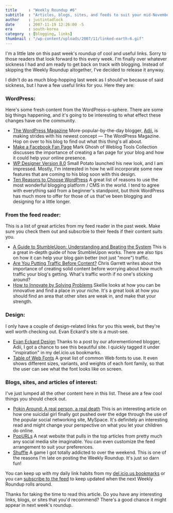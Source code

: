 ```yaml
---
title     : "Weekly Roundup #6"
subtitle  : "Articles, blogs, sites, and feeds to suit your mid-November needs"
author    : justintadlock
date      : 2007-11-19 12:26:00 -5
era       : south-korea
category  : [blogging, links]
thumbnail : "/wp-content/uploads/2007/11/linked-earth-6.gif"
---
```


I'm a little late on this past week's roundup of cool and useful links.  Sorry to those readers that look forward to this every week.  I'm finally over whatever sickness I had and am ready to get back on track with blogging.  Instead of skipping the Weekly Roundup altogether, I've decided to release it anyway.

I didn't do as much blog-hopping last week as I should've because of said sickness, but I have a few useful links for you.  Here they are:

<h3>WordPress:</h3>

Here's some fresh content from the WordPress-o-sphere.  There are some big things happening, and it's going to be interesting to what effect these changes have on the community.

<ul>
<li><a href="http://www.adii.co.za/2007/11/15/the-wordpress-magazine-weve-heard-that-wordpress-is-a-niche/" title="The WordPress Magazine - We've heard that WordPress is a niche!?">The WordPress Magazine</a>
More-popular-by-the-day blogger, <a href="http://addi.co.za" title="Adii"> Adii</a>, is making strides with his newest concept &mdash; The WordPress Magazine.  Hop on over to his blog to find out what this thing's all about.</li>
<li><a href="http://weblogtoolscollection.com/archives/2007/11/14/make-a-facebook-fan-page" title="Make a Facebook Fan Page">Make a Facebook Fan Page</a>
Mark Ghosh of Weblog Tools Collection discusses the importance of creating a fan page for your blog and how it could help your online presence.</li>
<li><a href="http://www.wpdesigner.com/2007/11/18/wpdesigner-v80-is-here" title="WPDesigner Version 8.0 is here">WP Designer Version 8.0</a>
Small Potato launched his new look, and I am impressed.  Mostly, I'm interested in how he will incorporate some new features that are coming to his blog soon with this design.</li>
<li><a href="http://krispyblogs.com/ten-reasons-to-choose-wordpress/2007/11/11" title="Ten Reasons to choose WordPress">Ten Reasons to Choose WordPress</a>
A great list of reasons to use the most wonderful blogging platform / CMS in the world.  I tend to agree with everything said from a beginner's standpoint, but think WordPress has much more to offer for those of us that've been blogging and designing for a little longer.</li>
</ul>

<h3>From the feed reader:</h3>

This is a list of great articles from my feed reader in the past week.  Make sure you check them out and subscrbie to their feeds if their content suits you.

<ul>
<li><a href="http://www.lostartofblogging.com/a-guide-to-stumbleupon-understanding-and-beating-the-system" title="A Guide to StumbleUpon: Understanding and Beating the System">A Guide to StumbleUpon: Understanding and Beating the System</a>
This is a great in-depth guide of how StumbleUpon works.  There are also tips on how it can help your blog gain better (not just "more") traffic.</li>
<li><a href="http://www.blogherald.com/2007/11/14/are-you-putting-traffic-before-content" title="Are You Putting Traffic Before Content?">Are You Putting Traffic Before Content?</a>
Chris Garrett writes about the importance of creating solid content before worrying about how much traffic your blog's getting.  What's traffic worth if no one's sticking around?</li>
<li><a href="http://www.skelliewag.org/how-to-innovate-by-solving-problems-146.htm" title="How to innovate by solving problems">How to Innovate by Solving Problems</a>
Skellie looks at how you can be innovative and find a place in your niche.  It's a great look at how you should find an area that other sites are weak in, and make that your strength.</li>
</ul>

<h3>Design:</h3>

I only have a couple of design-related links for you this week, but they're well worth checking out.  Evan Eckard's site is a must-see.

<ul>
<li><a href="http://www.evaneckard.com/" title="Evan Eckard Design">Evan Eckard Design</a>
Thanks to a post by our aforementioned blogger, Adii, I got a chance to see this beautiful site.  I quickly tagged it under "inspiration" in my del.icio.us bookmarks.</li>
<li><a href="http://webdesign.maratz.com/lab/fonts_table/" title="Table of Web Fonts">Table of Web Fonts</a>
A great list of common Web fonts to use.  It even shows different sizes, variants, and weights of each font family, so that the user can see what the font looks like on screen.</li>
</ul>

<h3>Blogs, sites, and articles of interest:</h3>

I've just lumped all the other content here in this list.  These are a few cool things you should check out.

<ul>
<li><a href="http://stcharlesjournal.stltoday.com/news/sj2tn20071110-1111stc_pokin_1.ii1.txt" title="St. Charles News">Pokin Around: A real person, a real death</a>
This is an interesting article on how one suicidal girl finally got pushed over the edge through the use of the popular social networking site, MySpace.  It's definitely an interesting read and might change your perspective on what you let your children do online.</li>
<li><a href="http://popurls.com" title="POP URLS: Popular URLs to the latest Web buzz">PopURLs</a>
A neat website that pulls in the top articles from pretty much any social media site imaginable.  You can even customize the feed arrangement to suit your preferences.</li>
<li><a href="http://www.shockwave.com/content/shuffle/sis/shuffle.swf" title="Shuffle">Shuffle</a>
A game I got totally addicted to over the weekend.  This is one of the reasons I'm late on posting the Weekly Roundup.  It's just so darn fun!</li>
</ul>

You can keep up with my daily link habits from my <a href="http://del.icio.us/greenshady" title="My del.icio.us bookmarks"> del.icio.us bookmarks</a> or you can <a href="http://feeds.feedburner.com/justintadlock" title="Subscribe to the feed"> subscribe to the feed</a> to keep updated when the next Weekly Roundup rolls around.

Thanks for taking the time to read this article.  Do you have any interesting links, blogs, or sites that you'd recommend?  There's a good chance it might appear in next week's roundup.
